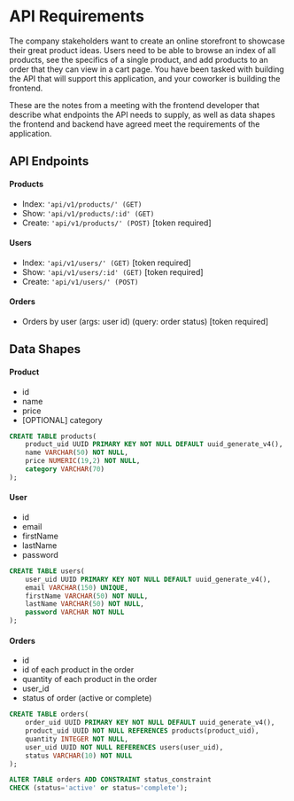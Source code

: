 # API Requirements
The company stakeholders want to create an online storefront to showcase their great product ideas. Users need to be able to browse an index of all products, see the specifics of a single product, and add products to an order that they can view in a cart page. You have been tasked with building the API that will support this application, and your coworker is building the frontend.

These are the notes from a meeting with the frontend developer that describe what endpoints the API needs to supply, as well as data shapes the frontend and backend have agreed meet the requirements of the application. 

## API Endpoints
#### Products
- Index: `'api/v1/products/' (GET)` 
- Show: `'api/v1/products/:id' (GET)`
- Create: `'api/v1/products/' (POST)` [token required]

#### Users
- Index:  `'api/v1/users/' (GET)` [token required]
- Show:  `'api/v1/users/:id' (GET)` [token required]
- Create:  `'api/v1/users/' (POST)`

#### Orders
- Orders by user (args: user id) (query: order status) [token required]

## Data Shapes
#### Product
-  id
- name
- price
- [OPTIONAL] category
```sql
CREATE TABLE products(
    product_uid UUID PRIMARY KEY NOT NULL DEFAULT uuid_generate_v4(),
    name VARCHAR(50) NOT NULL,
    price NUMERIC(19,2) NOT NULL,
    category VARCHAR(70)
);
```

#### User
- id
- email
- firstName
- lastName
- password
```sql
CREATE TABLE users(
    user_uid UUID PRIMARY KEY NOT NULL DEFAULT uuid_generate_v4(),
    email VARCHAR(150) UNIQUE,
    firstName VARCHAR(50) NOT NULL,
    lastName VARCHAR(50) NOT NULL,
    password VARCHAR NOT NULL
);
```

#### Orders
- id
- id of each product in the order
- quantity of each product in the order
- user_id
- status of order (active or complete)
```sql
CREATE TABLE orders(
    order_uid UUID PRIMARY KEY NOT NULL DEFAULT uuid_generate_v4(),
    product_uid UUID NOT NULL REFERENCES products(product_uid),
    quantity INTEGER NOT NULL,
    user_uid UUID NOT NULL REFERENCES users(user_uid),
    status VARCHAR(10) NOT NULL
);

ALTER TABLE orders ADD CONSTRAINT status_constraint
CHECK (status='active' or status='complete');
```
